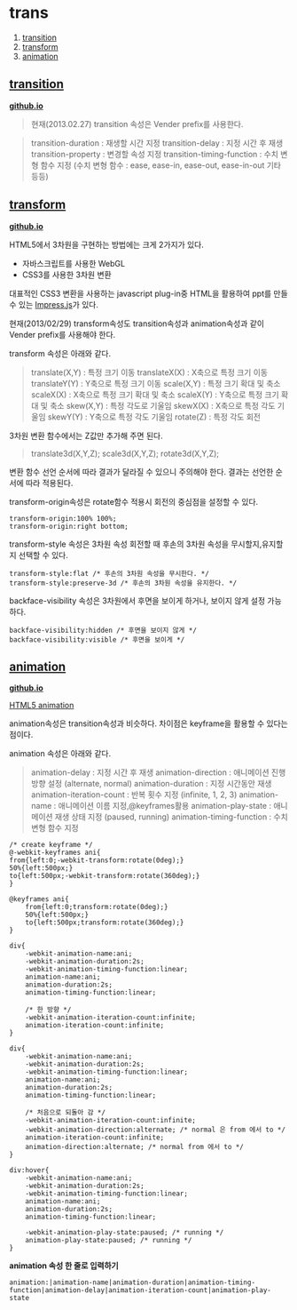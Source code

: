 # trans
1. [transition](#transition)
1. [transform](#transform)
1. [animation](#animation)

## <a href="#" name="transition">transition</a>
**[github.io](http://smilesol85.github.io/html-css/trans/transition.html "transition")**

> 현재(2013.02.27) transition 속성은 Vender prefix를 사용한다.


> transition-duration : 재생할 시간 지정
> transition-delay : 지정 시간 후 재생
> transition-property : 변경할 속성 지정
> transition-timing-function : 수치 변형 함수 지정
> (수치 변형 함수 : ease, ease-in, ease-out, ease-in-out 기타 등등)


## <a href="#" name="transform">transform</a>
**[github.io](http://smilesol85.github.io/html-css/trans/transform.html "transform")**

HTML5에서 3차원을 구현하는 방법에는 크게 2가지가 있다.
* 자바스크립트를 사용한 WebGL
* CSS3를 사용한 3차원 변환


대표적인 CSS3 변환을 사용하는 javascript plug-in중 HTML을 활용하여 ppt를 만들 수 있는 [Impress.js](http://bartaz.github.io/impress.js/ "Impress.js")가 있다.

현재(2013/02/29) transform속성도 transition속성과 animation속성과 같이 Vender prefix를 사용해야 한다.

transform 속성은 아래와 같다.
> translate(X,Y) : 특정 크기 이동
> translateX(X) : X축으로 특정 크기 이동
> translateY(Y) : Y축으로 특정 크기 이동
> scale(X,Y) : 특정 크기 확대 및 축소
> scaleX(X) : X축으로 특정 크기 확대 및 축소
> scaleX(Y) : Y축으로 특정 크기 확대 및 축소
> skew(X,Y) : 특정 각도로 기울임
> skewX(X) : X축으로 특정 각도 기울임
> skewY(Y) : Y축으로 특정 각도 기울임
> rotate(Z) : 특정 각도 회전


3차원 변환 함수에서는 Z값만 추가해 주면 된다.

> translate3d(X,Y,Z);
> scale3d(X,Y,Z);
> rotate3d(X,Y,Z);


변환 함수 선언 순서에 따라 결과가 달라질 수 있으니 주의해야 한다.
결과는 선언한 순서에 따라 적용된다.

transform-origin속성은 rotate함수 적용시 회전의 중심점을 설정할 수 있다.

    transform-origin:100% 100%;
    transform-origin:right bottom;

transform-style 속성은 3차원 속성 회전할 때 후손의 3차원 속성을 무시할지,유지할지 선택할 수 있다.
    
    transform-style:flat /* 후손의 3차원 속성을 무시한다. */
    transform-style:preserve-3d /* 후손의 3차원 속성을 유지한다. */


backface-visibility 속성은 3차원에서 후면을 보이게 하거나, 보이지 않게 설정 가능하다.
    
    backface-visibility:hidden /* 후면을 보이지 않게 */
    backface-visibility:visible /* 후면을 보이게 */

## <a href="#" name="animation">animation</a>
**[github.io](http://smilesol85.github.io/html-css/trans/animation.html "animation")**

[HTML5 animation](http://animateyourhtml5.appspot.com/pres/index.html?lang=en#1 "HTML5 animation")


animation속성은 transition속성과 비슷하다.
차이점은 keyframe을 활용할 수 있다는 점이다.

animation 속성은 아래와 같다.
> animation-delay : 지정 시간 후 재생
> animation-direction : 애니메이션 진행 방향 설정 (alternate, normal)
> animation-duration : 지정 시간동안 재생
> animation-iteration-count : 반복 횟수 지정 (infinite, 1, 2, 3)
> animation-name : 애니메이션 이름 지정,@keyframes활용
> animation-play-state : 애니메이션 재생 상태 지정 (paused, running)
> animation-timing-function : 수치 변형 함수 지정

    
    /* create keyframe */
    @-webkit-keyframes ani{
    from{left:0;-webkit-transform:rotate(0deg);}
    50%{left:500px;}
    to{left:500px;-webkit-transform:rotate(360deg);}
    }

    @keyframes ani{
        from{left:0;transform:rotate(0deg);}
        50%{left:500px;}
        to{left:500px;transform:rotate(360deg);}
    }

    div{
        -webkit-animation-name:ani;
        -webkit-animation-duration:2s;
        -webkit-animation-timing-function:linear;
        animation-name:ani;
        animation-duration:2s;
        animation-timing-function:linear;

        /* 한 방향 */
        -webkit-animation-iteration-count:infinite;
        animation-iteration-count:infinite;
    }

    div{
        -webkit-animation-name:ani;
        -webkit-animation-duration:2s;
        -webkit-animation-timing-function:linear;
        animation-name:ani;
        animation-duration:2s;
        animation-timing-function:linear;

        /* 처음으로 되돌아 감 */
        -webkit-animation-iteration-count:infinite;
        -webkit-animation-direction:alternate; /* normal 은 from 에서 to */
        animation-iteration-count:infinite;
        animation-direction:alternate; /* normal from 에서 to */
    }

    div:hover{
        -webkit-animation-name:ani;
        -webkit-animation-duration:2s;
        -webkit-animation-timing-function:linear;
        animation-name:ani;
        animation-duration:2s;
        animation-timing-function:linear;

        -webkit-animation-play-state:paused; /* running */
        animation-play-state:paused; /* running */
    }

**animation 속성 한 줄로 입력하기**

    animation:|animation-name|animation-duration|animation-timing-function|animation-delay|animation-iteration-count|animation-play-state
    

